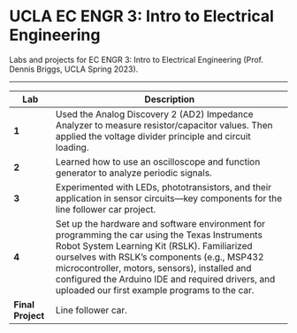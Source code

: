 # UCLA EC ENGR 3: Intro to Electrical Engineering

Labs and projects for EC ENGR 3: Intro to Electrical Engineering (Prof. Dennis Briggs, UCLA Spring 2023). 

---

| Lab | Description |
|---|---|
| **1** | Used the Analog Discovery 2 (AD2) Impedance Analyzer to measure resistor/capacitor values. Then applied the voltage divider principle and circuit loading. |
| **2** | Learned how to use an oscilloscope and function generator to analyze periodic signals. |
| **3** | Experimented with LEDs, phototransistors, and their application in sensor circuits—key components for the line follower car project. |
| **4** | Set up the hardware and software environment for programming the car using the Texas Instruments Robot System Learning Kit (RSLK). Familiarized ourselves with RSLK’s components (e.g., MSP432 microcontroller, motors, sensors), installed and configured the Arduino IDE and required drivers, and uploaded our first example programs to the car. |
| **Final Project** | Line follower car. |